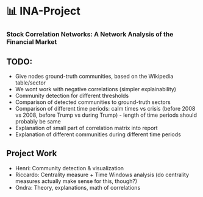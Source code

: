 
# 📊 INA-Project

### **Stock Correlation Networks: A Network Analysis of the Financial Market**

## TODO:
* Give nodes ground-truth communities, based on the Wikipedia table/sector
* We wont work with negative correlations (simpler explainability)
* Community detection for different thresholds
* Comparison of detected communities to ground-truth sectors
* Comparison of different time periods: calm times vs crisis (before 2008 vs 2008, before Trump vs during Trump) - length of time periods should probably be same
* Explanation of small part of correlation matrix into report
* Explanation of different communities during different time periods


##  Project Work
* Henri: Community detection & visualization
* Riccardo: Centrality measure + Time Windows analysis (do centrality measures actually make sense for this, though?)
* Ondra: Theory, explanations, math of correlations
